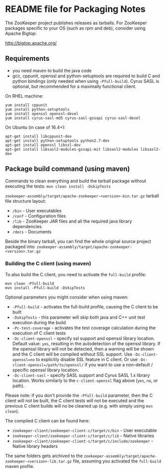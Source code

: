 # README file for Packaging Notes

The ZooKeeper project publishes releases as tarballs. For ZooKeeper packages specific to your OS (such as rpm and deb),
consider using Apache Bigtop:

http://bigtop.apache.org/

## Requirements

- you need maven to build the java code
- gcc, cppunit, openssl and python-setuptools are required to build C and python bindings (only needed when
  using `-Pfull-build`). Cyrus SASL is optional, but recommended for a maximally functional client.

On RHEL machine:

```
yum install cppunit
yum install python-setuptools
yum install openssl openssl-devel
yum install cyrus-sasl-md5 cyrus-sasl-gssapi cyrus-sasl-devel
```

On Ubuntu (in case of 16.4+):

```
apt-get install libcppunit-dev
apt-get install python-setuptools python2.7-dev
apt-get install openssl libssl-dev
apt-get install libsasl2-modules-gssapi-mit libsasl2-modules libsasl2-dev
```

## Package build command (using maven)

Commands to clean everything and build the tarball package without executing the tests: `mvn clean install -DskipTests`

`zookeeper-assembly/target/apache-zookeeper-<version>-bin.tar.gz` tarball file structure layout:

- `/bin`    - User executables
- `/conf`   - Configuration files
- `/lib`    - ZooKeeper JAR files and all the required java library dependencies
- `/docs`   - Documents

Beside the binary tarball, you can find the whole original source project packaged into:
`zookeeper-assembly/target/apache-zookeeper-<version>.tar.gz`

### Building the C client (using maven)

To also build the C client, you need to activate the `full-build` profile:

```
mvn clean -Pfull-build
mvn install -Pfull-build -DskipTests
```

Optional parameters you might consider when using maven:

- `-Pfull-build`         - activates the full-build profile, causing the C client to be built
- `-DskipTests`          - this parameter will skip both java and C++ unit test execution during the build
- `-Pc-test-coverage`    - activates the test coverage calculation during the execution of C client tests
- `-Dc-client-openssl`   - specify ssl support and openssl library location. Default value: `yes`, resulting in the
  autodetection of the openssl library. If the openssl library will not be detected, then a warning will be shown and
  the C client will be compiled without SSL support. Use `-Dc-client-openssl=no` to explicitly disable SSL feature in C
  client. Or use
  `-Dc-client-openssl=/path/to/openssl/` if you want to use a non-default / specific openssl library location.
- `-Dc-client-sasl`      - specify SASL support and Cyrus SASL 1.x library location. Works similarly to the
  `c-client-openssl` flag above (`yes`, `no`, or path).

Please note: if you don't provide the `-Pfull-build` parameter, then the C client will not be built, the C client tests
will not be executed and the previous C client builds will no be cleaned up (e.g. with simply using `mvn clean`).

The compiled C client can be found here:

- `zookeeper-client/zookeeper-client-c/target/c/bin`                 - User executable
- `zookeeper-client/zookeeper-client-c/target/c/lib`                 - Native libraries
- `zookeeper-client/zookeeper-client-c/target/c/include/zookeeper`   - Native library headers

The same folders gets archived to the `zookeeper-assembly/target/apache-zookeeper-<version>-lib.tar.gz` file, assuming
you activated the `full-build` maven profile.
